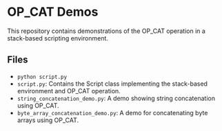 
# OP_CAT Demos

This repository contains demonstrations of the OP_CAT operation in a stack-based scripting environment.

## Files
- `python script.py`
- `script.py`: Contains the Script class implementing the stack-based environment and OP_CAT operation.
- `string_concatenation_demo.py`: A demo showing string concatenation using OP_CAT.
- `byte_array_concatenation_demo.py`: A demo for concatenating byte arrays using OP_CAT.
